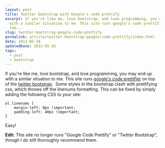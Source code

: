 ```yaml
---
layout: post
title: Twitter bootstrap with Google's code prettify
excerpt: If you're like me, love bootstrap, and love programming, you may end up
  with a similar situation to me. This site runs google's code prettifier on
  top...
slug: twitter-bootstrap-google-code-prettify
permalink: article/twitter-bootstrap-google-code-prettify/index.html
date: 2013-05-28
updatedDate: 2013-05-28
tags:
  - post
  - bootstrap
---
```


If you're like me, love bootstrap, and love programming, you may end up with a similar situation to me. This site runs [google's code prettifier](https://code.google.com/p/google-code-prettify/) on top of the [twitter bootstrap](http://twitter.github.io/bootstrap/).  Some styles in the bootstrap clash with prettifying css, which throws off the linenums formatting. This can be fixed by simply adding the following CSS to your site:

```
ol.linenums {
	margin-left: 0px !important;
	padding-left: 40px !important;
}
```

Easy!

**Edit:** This site no longer runs "Google Code Prettify" or "Twitter Bootstrap", though I do still thoroughly recommend them.
